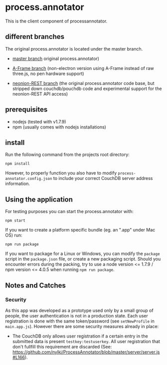 

# process.annotator

This is the client component of processannotator.

## different branches
The original process.annotator is located under the master branch.

- [master branch](https://github.com/processannotator/processannotator-client/tree/master)
original process.annotator)
- [A-Frame branch](https://github.com/processannotator/processannotator-client/tree/aframe)
 (non-electron version using A-Frame instead of raw three.js, no pen hardware support)
 
- [neonion-REST branch](https://github.com/processannotator/processannotator-client/tree/neonion-REST)
(the original process.annotator code base, but stripped down couchdb/pouchdb code and experimental support for the neonion-REST API access)


## prerequisites

- nodejs (tested with v1.7.9)
- npm (usually comes with nodejs installations)

## install
Run the following command from the projects root directory:

```
npm install
```

However, to properly function you also have to modify `process-annotator.config.json` to include your correct CouchDB server address information.


## Using the application

For testing purposes you can start the process.annotator with:

```
npm start
```

If you want to create a platform specific bundle (eg. an ".app" under Mac OS) run:

```
npm run package
```

If you want to package for a Linux or Windows, you can modify the `package` script in the `package.json` file, or create a new packaging script.
Should you encounter errors during the packing, try to use a node version <= 1.7.9 / npm version <= 4.0.5 when running `npm run package`.

## Notes and Catches

### Security

As this app was developed as a prototype used only by a small group of people, the user authentication is not in a production state. Each user registration is done with the same token/password (see `setNewProfile` in `main.app.js`). However there are some security measures already in place:

- The CouchDB only allows user registration if a certain entry in the submitted data is present `testkey:testuserkey`. All user registration that don't fullfill this requirement are discarded (See: https://github.com/nylki/ProcessAnnotator/blob/master/server/server.js#L166).
